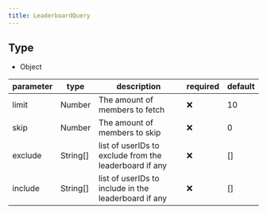 ```yaml
---
title: LeaderboardQuery
---
```


## Type

- Object

|parameter|type|description|required|default|
|---------|----|-----------|--------|-------|
|limit|Number|The amount of members to fetch|❌|10|
|skip|Number|The amount of members to skip|❌|0|
|exclude|String[]|list of userIDs to exclude from the leaderboard if any|❌|[]|
|include|String[]|list of userIDs to include in the leaderboard if any|❌|[]|
